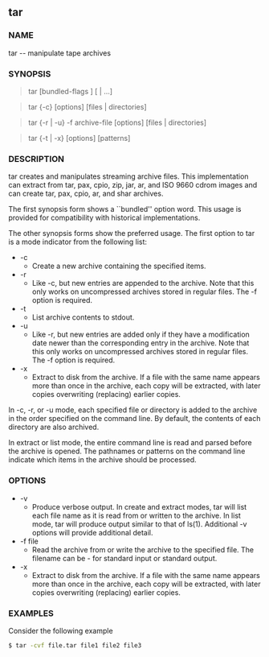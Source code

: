 ## tar

### NAME

tar -- manipulate tape archives

### SYNOPSIS

> tar [bundled-flags <args>] [<file> | <pattern> ...]

> tar {-c} [options] [files | directories]

> tar {-r | -u} -f archive-file [options] [files | directories]

> tar {-t | -x} [options] [patterns]

### DESCRIPTION

tar creates and manipulates streaming archive files.  This implementation can extract from tar, pax, cpio, zip, jar, ar, and ISO 9660 cdrom images and can create tar, pax, cpio, ar, and shar archives.
 
The first synopsis form shows a ``bundled'' option word.  This usage is provided for compatibility with historical implementations.

The other synopsis forms show the preferred usage.  The first option to tar is a mode indicator from the following list:

* -c      
  * Create a new archive containing the specified items.
* -r      
  * Like -c, but new entries are appended to the archive.  Note that this only works on uncompressed archives stored in regular files.  The -f option is required.
* -t      
  * List archive contents to stdout.
* -u     
  * Like -r, but new entries are added only if they have a modification date newer than the corresponding entry in the archive.  Note that this only works on uncompressed archives stored in regular files. The -f option is required.
* -x      
  * Extract to disk from the archive.  If a file with the same name appears more than once in the archive, each copy will be extracted, with later copies overwriting (replacing) earlier copies.

In -c, -r, or -u mode, each specified file or directory is added to the archive in the order specified on the command line.  By default, the contents of each directory are also archived.

In extract or list mode, the entire command line is read and parsed before the archive is opened.  The pathnames or patterns on the command line indicate which items in the archive should be processed.

### OPTIONS

* -v      
  * Produce verbose output.  In create and extract modes, tar will list each file name as it is read from or written to the archive.  In list mode, tar will produce output similar to that of ls(1). Additional -v options will provide additional detail.
* -f file
  * Read the archive from or write the archive to the specified file.  The filename can be - for standard input or standard output.
* -x      
  * Extract to disk from the archive.  If a file with the same name appears more than once in the archive, each copy will be extracted, with later copies overwriting (replacing) earlier copies.

### EXAMPLES

Consider the following example

```bash
$ tar -cvf file.tar file1 file2 file3
```